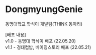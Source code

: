 # DongmyungGenie
동명대학교 학식이 개발팀(THINK 동아리)

[배포 내용]<br>
v1.0 - 동명대 학식이 배포 (22.05.20) <br>
v1.1 - 경대컵밥, 베이징스토리 배포 (22.05.21) <br>
